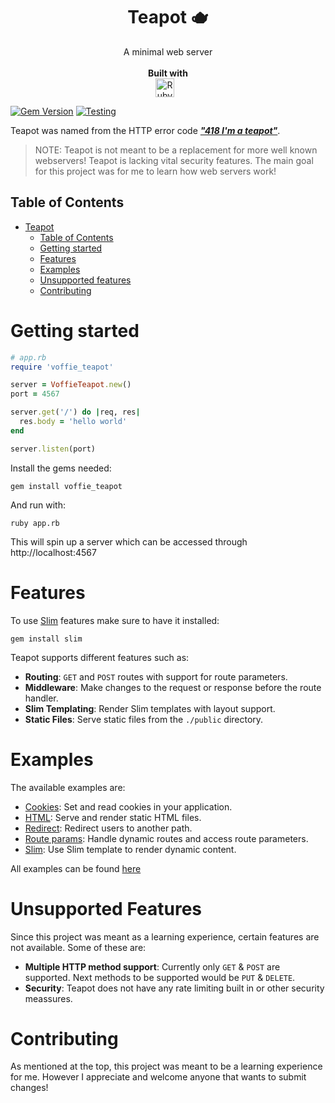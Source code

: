 <p align="center">
  <h1 align="center"><b>Teapot 🫖</b></h1>
  <p align="center">
    A minimal web server
    <br />
    <br />
    <strong>Built with</strong>
    <br />
    <img alt="Ruby" width="30px" style="padding-right:10px;" src="https://cdn.jsdelivr.net/gh/devicons/devicon@latest/icons/ruby/ruby-original.svg" />
    <br />
  </p>
</p>

[![Gem Version](https://badge.fury.io/rb/voffie_teapot.svg)](https://badge.fury.io/rb/voffie_teapot)
[![Testing](https://github.com/voffie/teapot/actions/workflows/test.yml/badge.svg)](https://github.com/voffie/teapot/actions/workflows/test.yml)

Teapot was named from the HTTP error code [**_"418 I'm a teapot"_**](https://developer.mozilla.org/en-US/docs/Web/HTTP/Status/418).

> NOTE: Teapot is not meant to be a replacement for more well known webservers! Teapot is lacking vital security features. The main goal for this project was for me to learn how web servers work!

## Table of Contents
- [Teapot](#teapot)
    - [Table of Contents](#table-of-contents)
    - [Getting started](#getting-started)
    - [Features](#features)
    - [Examples](#examples)
    - [Unsupported features](#unsupported-features)
    - [Contributing](#contributing)

# Getting started

```ruby
# app.rb
require 'voffie_teapot'

server = VoffieTeapot.new()
port = 4567

server.get('/') do |req, res|
  res.body = 'hello world'
end

server.listen(port)
```

Install the gems needed:

```shell
gem install voffie_teapot
```

And run with:

```shell
ruby app.rb
```

This will spin up a server which can be accessed through http://localhost:4567

# Features

To use [Slim](https://slim-template.github.io/) features make sure to have it installed:

```shell
gem install slim
```

Teapot supports different features such as:

- **Routing**: `GET` and `POST` routes with support for route parameters.
- **Middleware**: Make changes to the request or response before the route handler.
- **Slim Templating**: Render Slim templates with layout support.
- **Static Files**: Serve static files from the `./public` directory.

# Examples

The available examples are:
- [Cookies](./examples/cookies): Set and read cookies in your application.
- [HTML](./examples/html): Serve and render static HTML files.
- [Redirect](./examples/redirect): Redirect users to another path.
- [Route params](./examples/route-params): Handle dynamic routes and access route parameters.
- [Slim](./examples/slim): Use Slim template to render dynamic content.

All examples can be found [here](./examples)

# Unsupported Features

Since this project was meant as a learning experience, certain features are not available. Some of these are:
- **Multiple HTTP method support**: Currently only `GET` & `POST` are supported. Next methods to be supported would be `PUT` & `DELETE`.
- **Security**: Teapot does not have any rate limiting built in or other security meassures.

# Contributing

As mentioned at the top, this project was meant to be a learning experience for me. However I appreciate and welcome anyone that wants to submit changes!
